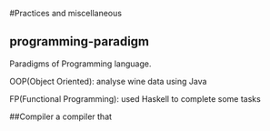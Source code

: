 #Practices and miscellaneous 
## programming-paradigm
Paradigms of Programming language.<br>
<p>OOP(Object Oriented): analyse wine data using Java</p>
<p>FP(Functional Programming): used Haskell to complete some tasks</p>

##Compiler 
a compiler that 

